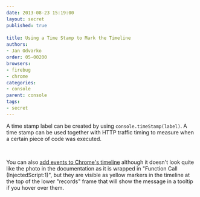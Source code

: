 ```yaml
---
date: 2013-08-23 15:19:00
layout: secret
published: true

title: Using a Time Stamp to Mark the Timeline
authors:
- Jan Odvarko
order: 05-00200
browsers:
- firebug
- chrome
categories:
- console
parent: console
tags:
- secret
---
```

<p>A time stamp label can be created by using <code>console.timeStamp(label)</code>. A time stamp can be used together with HTTP traffic timing to measure when a certain piece of code was executed.</p>

<div class="firebug image"><img src="/assets/img/placeholder.gif" data-src="/assets/img/secrets/firebug-timestamp.png" /></div>

<p>You can also <a href="https://developers.google.com/chrome-developer-tools/docs/timeline#user-produced_timeline_events">add events to Chrome's timeline</a> although it doesn't look quite like the photo in the documentation as it is wrapped in "Function Call (InjectedScript:1)", but they are visible as yellow markers in the timeline at the top of the lower "records" frame that will show the message in a tooltip if you hover over them.</p>
